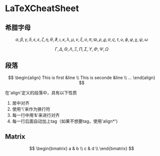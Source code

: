 # LaTeXCheatSheet

## 希腊字母

$$\alpha, \beta, \gamma, \delta, \epsilon, \varepsilon, \zeta, \eta, \theta, \vartheta, \iota, \kappa, \lambda, \mu, \nu, \xi, o, \pi, \varpi, \rho, \varrho, \sigma, \varsigma, \tau, \upsilon, \phi, \varphi, \chi, \psi, \omega$$

$$\Gamma, \Delta, \Theta, \Lambda, \Xi, \Pi, \Sigma, \Upsilon, \Phi, \Psi, \Omega$$

## 段落

$$
\begin{align}
This is first &line \\
This is seconde &line \\
...
\end{align}
$$

在'align'定义的段落中，具有以下性质
1. 居中对齐 
2. 使用'\\'来作为换行符
3. 每一行中用‘&'来进行对齐
4. 每一行后面自动加上tag（如果不想要tag，使用'align*')

## Matrix

$$
\begin{bmatrix}
    a & b \\
    c & d \\
\end{bmatrix}
$$
